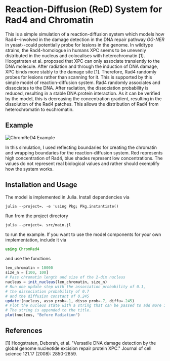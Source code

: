 # Reaction-Diffusion (ReD) System for Rad4 and Chromatin

This is a simple simulation of a reaction-diffusion system which models how Rad4--involved
in the damage detection in the DNA repair pathway _GG-NER_ in yeast--could potentially probe 
for lesions in the genome. In wildtype strains, the Rad4-homologue in humans XPC seems to be unevenly distributed in the nucleus and colocalises with heterochromatin [1]. Hoogstraten et al. proposed that XPC can only associate transiently to the DNA molecule. After radiation and through the induction of DNA damage, XPC binds more stably to the damage site [1]. Therefore, Rad4 randomly probes for lesions rather than scanning for it. This is supported by this simple model of reaction-diffusion system. Rad4 randomly associates and dissociates to the DNA. After radiation, the dissociation probability is reduced, resulting in a stable DNA:protein interaction. As it can be verified by the model, this is decreasing the concentration gradient, resulting in the dissolution of the Rad4 patches. This allows the distribution of Rad4 from heterochromatin to euchromatin.

## Example
![ChromReD4 Example](ChromReD4_example.gif)

In this simulation, I used reflecting boundaries for creating the chromatin and wrapping boundaries for the reaction-diffusion system. Red represents high concentration of Rad4, blue shades represent low concentrations. The values do not represent real biological values and rather should exemplify how the system works.

## Installation and Usage
The model is implemented in Julia. Install dependencies via

```commandline
julia --project=. -e 'using Pkg; Pkg.instantiate()
```

Run from the project directory
```commandline
julia --project=. src/main.jl 
```
to run the example. If you want to use the model components for your own implementation, include it via

```julia
using ChromRed4
```

and use the functions

```julia
len_chromatin = 10000
size_n = [100, 100]
# Pass chromatin length and size of the 2-dim nucleus
nucleus = init_nucleus(len_chromatin, size_n)  
# Run one update step with the association probability of 0.1,
# the dissociation probability of 0.7
# and the diffusion constant of 0.245
update!(nucleus, asso_prob=.1, disso_prob=.7, diffu=.245)  
# Plot the nucleus state with a string that can be passed to add more information to the title.
# The string is appended to the title.
plot(nucleus, "Before Radiation")
```

## References
[1] Hoogstraten, Deborah, et al. "Versatile DNA damage detection by the global genome nucleotide excision repair protein XPC." Journal of cell science 121.17 (2008): 2850-2859.
